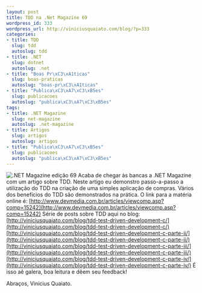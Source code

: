 ```yaml
--- 
layout: post
title: TDD na .Net Magazine 69
wordpress_id: 333
wordpress_url: http://viniciusquaiato.com/blog/?p=333
categories: 
- title: TDD
  slug: tdd
  autoslug: tdd
- title: .NET
  slug: dotnet
  autoslug: .net
- title: "Boas Pr\xC3\xA1ticas"
  slug: boas-praticas
  autoslug: "boas-pr\xC3\xA1ticas"
- title: "Publica\xC3\xA7\xC3\xB5es"
  slug: publicacoes
  autoslug: "publica\xC3\xA7\xC3\xB5es"
tags: 
- title: .NET Magazine
  slug: net-magazine
  autoslug: .net-magazine
- title: Artigos
  slug: artigos
  autoslug: artigos
- title: "Publica\xC3\xA7\xC3\xB5es"
  slug: publicacoes
  autoslug: "publica\xC3\xA7\xC3\xB5es"
---
```


![.NET Magazine edição 69](http://viniciusquaiato.com/images_posts/capa_online_net691-256x300.jpg ". NET Magazine edição 69")
Acaba de chegar às bancas a .NET Magazine com um artigo sobre TDD. Neste artigo eu demonstro passo-a-passo a utilização do TDD na criação de uma simples aplicação de compras. Vários dos benefícios do TDD são demonstrados na prática. O link para a matéria online é: [http://www.devmedia.com.br/articles/viewcomp.asp?comp=15242](http://www.devmedia.com.br/articles/viewcomp.asp?comp=15242)
Série de posts sobre TDD aqui no blog:[http://viniciusquaiato.com/blog/tdd-test-driven-development-c/](http://viniciusquaiato.com/blog/tdd-test-driven-development-c/)[http://viniciusquaiato.com/blog/tdd-test-driven-development-c-parte-ii/](http://viniciusquaiato.com/blog/tdd-test-driven-development-c-parte-ii/)[http://viniciusquaiato.com/blog/tdd-test-driven-development-c-parte-iii/](http://viniciusquaiato.com/blog/tdd-test-driven-development-c-parte-iii/)[http://viniciusquaiato.com/blog/tdd-test-driven-development-c-parte-iv/](http://viniciusquaiato.com/blog/tdd-test-driven-development-c-parte-iv/)
É isso aê galera, boa leitura e dêem seu feedback!

Abraços,
 Vinicius Quaiato.
